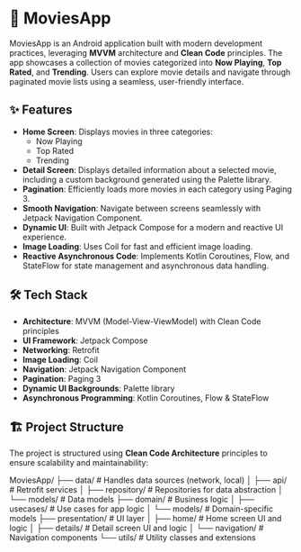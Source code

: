 # 🎥 MoviesApp

MoviesApp is an Android application built with modern development practices, leveraging **MVVM** architecture and **Clean Code** principles. The app showcases a collection of movies categorized into **Now Playing**, **Top Rated**, and **Trending**. Users can explore movie details and navigate through paginated movie lists using a seamless, user-friendly interface.

## ✨ Features

- **Home Screen**: Displays movies in three categories:
    - Now Playing
    - Top Rated
    - Trending
- **Detail Screen**: Displays detailed information about a selected movie, including a custom background generated using the Palette library.
- **Pagination**: Efficiently loads more movies in each category using Paging 3.
- **Smooth Navigation**: Navigate between screens seamlessly with Jetpack Navigation Component.
- **Dynamic UI**: Built with Jetpack Compose for a modern and reactive UI experience.
- **Image Loading**: Uses Coil for fast and efficient image loading.
- **Reactive Asynchronous Code**: Implements Kotlin Coroutines, Flow, and StateFlow for state management and asynchronous data handling.

## 🛠️ Tech Stack

- **Architecture**: MVVM (Model-View-ViewModel) with Clean Code principles
- **UI Framework**: Jetpack Compose
- **Networking**: Retrofit
- **Image Loading**: Coil
- **Navigation**: Jetpack Navigation Component
- **Pagination**: Paging 3
- **Dynamic UI Backgrounds**: Palette library
- **Asynchronous Programming**: Kotlin Coroutines, Flow & StateFlow

## 🏗️ Project Structure

The project is structured using **Clean Code Architecture** principles to ensure scalability and maintainability:

MoviesApp/ ├── data/ # Handles data sources (network, local) │ ├── api/ # Retrofit services │ ├── repository/ # Repositories for data abstraction │ └── models/ # Data models ├── domain/ # Business logic │ ├── usecases/ # Use cases for app logic │ └── models/ # Domain-specific models ├── presentation/ # UI layer │ ├── home/ # Home screen UI and logic │ ├── details/ # Detail screen UI and logic │ └── navigation/ # Navigation components └── utils/ # Utility classes and extensions